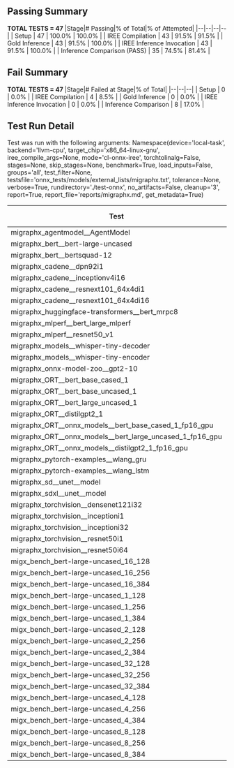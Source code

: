 ## Passing Summary

**TOTAL TESTS = 47**
|Stage|# Passing|% of Total|% of Attempted|
|--|--|--|--|
| Setup | 47 | 100.0% | 100.0% |
| IREE Compilation | 43 | 91.5% | 91.5% |
| Gold Inference | 43 | 91.5% | 100.0% |
| IREE Inference Invocation | 43 | 91.5% | 100.0% |
| Inference Comparison (PASS) | 35 | 74.5% | 81.4% |
## Fail Summary

**TOTAL TESTS = 47**
|Stage|# Failed at Stage|% of Total|
|--|--|--|
| Setup | 0 | 0.0% |
| IREE Compilation | 4 | 8.5% |
| Gold Inference | 0 | 0.0% |
| IREE Inference Invocation | 0 | 0.0% |
| Inference Comparison | 8 | 17.0% |
## Test Run Detail
Test was run with the following arguments:
Namespace(device='local-task', backend='llvm-cpu', target_chip='x86_64-linux-gnu', iree_compile_args=None, mode='cl-onnx-iree', torchtolinalg=False, stages=None, skip_stages=None, benchmark=True, load_inputs=False, groups='all', test_filter=None, testsfile='onnx_tests/models/external_lists/migraphx.txt', tolerance=None, verbose=True, rundirectory='./test-onnx', no_artifacts=False, cleanup='3', report=True, report_file='reports/migraphx.md', get_metadata=True)

| Test | Exit Status | Mean Benchmark Time (ms) | Notes |
|--|--|--|--|
| migraphx_agentmodel__AgentModel | Numerics | 1.0897074435629972 | |
| migraphx_bert__bert-large-uncased | PASS | 371.87067481378716 | |
| migraphx_bert__bertsquad-12 | compilation | None | |
| migraphx_cadene__dpn92i1 | PASS | 160.67697977026302 | |
| migraphx_cadene__inceptionv4i16 | PASS | 5838.1712685028715 | |
| migraphx_cadene__resnext101_64x4di1 | PASS | 330.9953883290291 | |
| migraphx_cadene__resnext101_64x4di16 | PASS | 5089.604710539182 | |
| migraphx_huggingface-transformers__bert_mrpc8 | PASS | 398.90910933415097 | |
| migraphx_mlperf__bert_large_mlperf | Numerics | 433.0780568222205 | |
| migraphx_mlperf__resnet50_v1 | PASS | 97.55024582975439 | |
| migraphx_models__whisper-tiny-decoder | PASS | 30.895436263602715 | |
| migraphx_models__whisper-tiny-encoder | Numerics | 178.09366807341576 | |
| migraphx_onnx-model-zoo__gpt2-10 | compilation | None | |
| migraphx_ORT__bert_base_cased_1 | PASS | 87.15898366201492 | |
| migraphx_ORT__bert_base_uncased_1 | PASS | 90.40685033514386 | |
| migraphx_ORT__bert_large_uncased_1 | PASS | 318.08411081631976 | |
| migraphx_ORT__distilgpt2_1 | PASS | 29.619571307431098 | |
| migraphx_ORT__onnx_models__bert_base_cased_1_fp16_gpu | Numerics | 86.12399900125132 | |
| migraphx_ORT__onnx_models__bert_large_uncased_1_fp16_gpu | Numerics | 1549.22649761041 | |
| migraphx_ORT__onnx_models__distilgpt2_1_fp16_gpu | Numerics | 610.3165733317534 | |
| migraphx_pytorch-examples__wlang_gru | PASS | 79.26171783495832 | |
| migraphx_pytorch-examples__wlang_lstm | PASS | 48.87401527828641 | |
| migraphx_sd__unet__model | import_model | None | |
| migraphx_sdxl__unet__model | import_model | None | |
| migraphx_torchvision__densenet121i32 | PASS | 1453.3711609741051 | |
| migraphx_torchvision__inceptioni1 | PASS | 195.70531137287617 | |
| migraphx_torchvision__inceptioni32 | PASS | 5709.564535568158 | |
| migraphx_torchvision__resnet50i1 | PASS | 83.82365029926102 | |
| migraphx_torchvision__resnet50i64 | PASS | 5330.678466707468 | |
| migx_bench_bert-large-uncased_16_128 | PASS | 2525.141314913829 | |
| migx_bench_bert-large-uncased_16_256 | PASS | 4120.521002759536 | |
| migx_bench_bert-large-uncased_16_384 | Numerics | 5631.458206723134 | |
| migx_bench_bert-large-uncased_1_128 | PASS | 160.41459888219833 | |
| migx_bench_bert-large-uncased_1_256 | PASS | 284.89191023012 | |
| migx_bench_bert-large-uncased_1_384 | PASS | 371.22282075385255 | |
| migx_bench_bert-large-uncased_2_128 | PASS | 385.0153585275014 | |
| migx_bench_bert-large-uncased_2_256 | PASS | 592.5857263306776 | |
| migx_bench_bert-large-uncased_2_384 | PASS | 836.4489612480005 | |
| migx_bench_bert-large-uncased_32_128 | PASS | 5100.882563740015 | |
| migx_bench_bert-large-uncased_32_256 | PASS | 7853.723218043645 | |
| migx_bench_bert-large-uncased_32_384 | Numerics | 11272.732139875492 | |
| migx_bench_bert-large-uncased_4_128 | PASS | 723.7636968493462 | |
| migx_bench_bert-large-uncased_4_256 | PASS | 1113.2305165131886 | |
| migx_bench_bert-large-uncased_4_384 | PASS | 1514.5708620548248 | |
| migx_bench_bert-large-uncased_8_128 | PASS | 1305.6575581431389 | |
| migx_bench_bert-large-uncased_8_256 | PASS | 2039.7560733060043 | |
| migx_bench_bert-large-uncased_8_384 | PASS | 2919.4314666092396 | |
